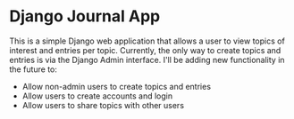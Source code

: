# Django Journal App
This is a simple Django web application that allows a user to view topics of interest and entries per topic. Currently, the only way to create topics and entries is via the Django Admin interface. I'll be adding new functionality in the future to:

- Allow non-admin users to create topics and entries
- Allow users to create accounts and login
- Allow users to share topics with other users

